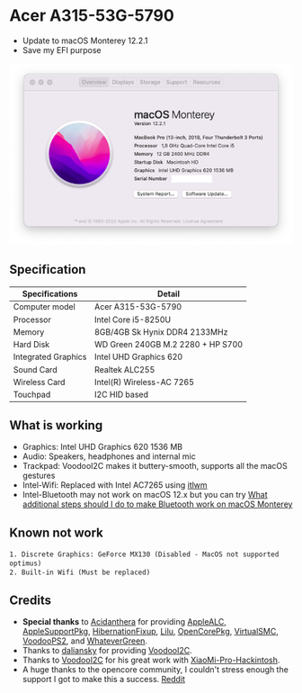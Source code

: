 # Acer A315-53G-5790
- Update to macOS Monterey 12.2.1
- Save my EFI purpose

![about](https://raw.githubusercontent.com/hanngoc1406/ACER-A315-53G-Hackintosh-Opencore/master/Images/Screen%20Shot%202022-02-20%20at%2021.51.51.png)

## Specification

| Specifications | Detail                                          |
| ------------------- | -------------------------------------------|
| Computer model      | Acer A315-53G-5790     |
| Processor           | Intel Core i5-8250U             |
| Memory              | 8GB/4GB Sk Hynix DDR4 2133MHz              |
| Hard Disk           | WD Green 240GB M.2 2280 + HP S700         |
| Integrated Graphics | Intel UHD Graphics 620                     |
| Sound Card          | Realtek ALC255                             |
| Wireless Card       | Intel(R) Wireless-AC 7265                  |
| Touchpad            | I2C HID based                              |

## What is working

- Graphics: Intel UHD Graphics 620 1536 МB 
- Audio: Speakers, headphones and internal mic
- Trackpad: VoodooI2C makes it buttery-smooth, supports all the macOS gestures 
- Intel-Wifi: Replaced with Intel AC7265 using [itlwm](https://github.com/OpenIntelWireless/itlwm) 
- Intel-Bluetooth may not work on macOS 12.x but you can try [What additional steps should I do to make Bluetooth work on macOS Monterey](https://openintelwireless.github.io/IntelBluetoothFirmware/FAQ.html#what-additional-steps-should-i-do-to-make-bluetooth-work-on-macos-monterey)  

## Known not work
```
1. Discrete Graphics: GeForce MX130 (Disabled - MacOS not supported optimus)
2. Built-in Wifi (Must be replaced)
```

## Credits

- **Special thanks** to [Acidanthera](https://github.com/acidanthera) for providing [AppleALC](https://github.com/acidanthera/AppleALC), [AppleSupportPkg](https://github.com/acidanthera/AppleSupportPkg), [HibernationFixup](https://github.com/acidanthera/HibernationFixup), [Lilu](https://github.com/acidanthera/Lilu), [OpenCorePkg](https://github.com/acidanthera/OpenCorePkg), [VirtualSMC](https://github.com/acidanthera/VirtualSMC), [VoodooPS2](https://github.com/acidanthera/VoodooPS2), and [WhateverGreen](https://github.com/acidanthera/WhateverGreen).
- Thanks to [daliansky](https://github.com/daliansky) for providing [VoodooI2C](https://github.com/VoodooI2C/VoodooI2C).
- Thanks to [VoodooI2C](https://github.com/VoodooI2C) for his great work with [XiaoMi-Pro-Hackintosh](https://github.com/daliansky/XiaoMi-Pro-Hackintosh).
- A huge thanks to the opencore community, I couldn't stress enough the support I got to make this a success. [Reddit](https://www.reddit.com/r/hackintosh/) 
